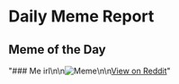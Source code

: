 # Daily Meme Report

## Meme of the Day
"### Me irl\n\n![Meme](https://i.redd.it/2fus1dmw6l2e1.png)\n\n[View on Reddit](https://redd.it/1gxsd3w)"
